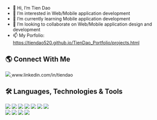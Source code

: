 - 👋 Hi, I’m Tien Dao
- 👀 I’m interested in Web/Mobile application development
- 🌱 I’m currently learning Mobile application development
- 💞️ I’m looking to collaborate on Web/Mobile application design and development
- 📫 My Porfolio: https://tiendao520.github.io/TienDao_Portfolio/projects.html

## 🌎 Connect With Me
<div>
  <!-- LinkedIn -->
  <a href="https://www.linkedin.com/in/mattwurl/">
    <img src="https://img.icons8.com/fluency/48/000000/linkedin.png"/>
  </a>
  www.linkedin.com/in/tiendao
 </div>
 
## 🛠  Languages, Technologies & Tools
<div>
  <img src="https://img.icons8.com/color/50/000000/swift.png"/>
  <img src="https://img.icons8.com/fluency/48/000000/swiftui.png"/>
  <img src="https://img.icons8.com/color/50/000000/kotlin.png"/>
  <img src="https://img.icons8.com/color/48/000000/javascript--v1.png"/>
  <img src="https://img.icons8.com/ultraviolet/40/000000/react--v1.png"/>
  <img src="https://img.icons8.com/color/48/000000/nodejs.png"/>
  <img src="https://img.icons8.com/color/48/000000/java-coffee-cup-logo--v1.png"/>
</div>

<div>
  <img src="https://img.icons8.com/color/48/android-studio--v3.png"/>
  <img src="https://img.icons8.com/color/48/000000/xcode.png"/>
  <img src="https://img.icons8.com/color/48/000000/visual-studio-code-2019.png"/>
  <img src="https://img.icons8.com/fluency/48/000000/figma.png"/>
</div>





<!---
TienDao520/TienDao520 is a ✨ special ✨ repository because its `README.md` (this file) appears on your GitHub profile.
You can click the Preview link to take a look at your changes.
--->
